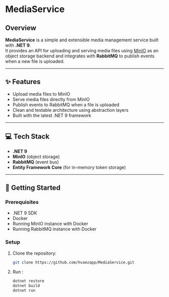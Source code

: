 # MediaService

## Overview

**MediaService** is a simple and extensible media management service built with **.NET 9**.  
It provides an API for uploading and serving media files using [MinIO](https://min.io/) as an object storage backend and integrates with **RabbitMQ** to publish events when a new file is uploaded.

---

## ✨ Features

- Upload media files to MinIO
- Serve media files directly from MinIO
- Publish events to RabbitMQ when a file is uploaded
- Clean and testable architecture using abstraction layers
- Built with the latest .NET 9 framework

---

## 💻 Tech Stack

- **.NET 9**
- **MinIO** (object storage)
- **RabbitMQ** (event bus)
- **Entity Framework Core** (for in-memory token storage)

---

## 🚀 Getting Started

### Prerequisites

- .NET 9 SDK
- Docker
- Running MinIO instance with Docker
- Running RabbitMQ instance with Docker

### Setup

1. Clone the repository:

   ```bash
   git clone https://github.com/hvaezapp/MediaService.git
   
2. Run :

   ```bash
   dotnet restore
   dotnet build
   dotnet run
